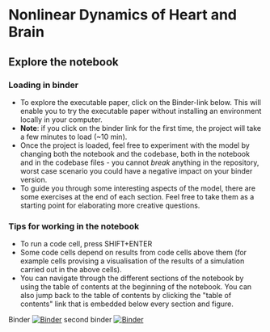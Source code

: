 # Nonlinear Dynamics of Heart and Brain

## Explore the notebook
### Loading in binder
* To explore the executable paper, click on the Binder-link below. This will enable 
you to try the executable paper without installing an environment locally in your 
computer.
* **Note**: if you click on the binder link for the first time, the project will take 
a few minutes to load (~10 min). 
* Once the project is loaded, feel free to experiment with the model by changing both 
the notebook and the codebase, both in the notebook and in the codebase files - you 
cannot _break_ anything in the repository, worst case scenario you could have a 
negative impact on your binder version.
* To guide you through some interesting aspects of the model, there are some 
exercises at the end of each section. Feel free to take them as a starting point for 
elaborating more creative questions.



### Tips for working in the notebook
* To run a code cell, press SHIFT+ENTER
* Some code cells depend on results from code cells above them (for example cells 
provising a visualisation of the results of a simulation carried out in the above 
cells).
* You can navigate through the different sections of the notebook by using the table 
of contents at the beginning of the notebook. You can also jump back to the table of 
contents by clicking the "table of contents" link that is embedded below every 
section and figure.


Binder [![Binder](https://mybinder.org/badge_logo.svg)](https://mybinder.org/v2/gh/Priesemann-Group/perspective_heart_and_brain_binder.git/HEAD)
second binder
[![Binder](https://mybinder.org/badge_logo.svg)](https://mybinder.org/v2/gh/Priesemann-Group/perspective_heart_and_brain_binder.git/main)
